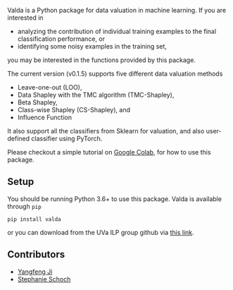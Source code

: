 
Valda is a Python package for data valuation in machine learning. If you are interested in 

- analyzing the contribution of individual training examples to the final classification performance, or 
- identifying some noisy examples in the training set, 

you may be interested in the functions provided by this package.


The current version (v0.1.5) supports five different data valuation methods 

- Leave-one-out (LOO), 
- Data Shapley with the TMC algorithm (TMC-Shapley), 
- Beta Shapley, 
- Class-wise Shapley (CS-Shapley), and 
- Influence Function


It also support all the classifiers from Sklearn for valuation, and also user-defined classifier using PyTorch. 

Please checkout a simple tutorial on [Google Colab](https://colab.research.google.com/drive/1agsMNqZan-3RnJLQtBGATRHHWYMe7C9H?usp=sharing), for how to use this package. 


## Setup

You should be running Python 3.6+ to use this package. Valda is available through `pip`

```
pip install valda
```
or you can download from the UVa ILP group github via [this link](https://github.com/uvanlp/valda).

## Contributors

- [Yangfeng Ji](https://yangfengji.net/)
- [Stephanie Schoch](https://stephanieschoch.com/)
